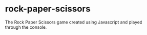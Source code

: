 # rock-paper-scissors

The Rock Paper Scissors game created using Javascript and played through the console.